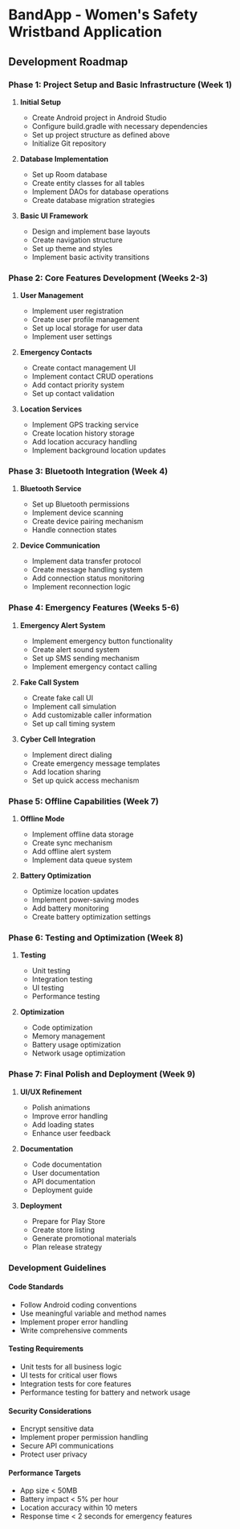 # BandApp - Women's Safety Wristband Application

## Development Roadmap

### Phase 1: Project Setup and Basic Infrastructure (Week 1)
1. **Initial Setup**
   - Create Android project in Android Studio
   - Configure build.gradle with necessary dependencies
   - Set up project structure as defined above
   - Initialize Git repository

2. **Database Implementation**
   - Set up Room database
   - Create entity classes for all tables
   - Implement DAOs for database operations
   - Create database migration strategies

3. **Basic UI Framework**
   - Design and implement base layouts
   - Create navigation structure
   - Set up theme and styles
   - Implement basic activity transitions

### Phase 2: Core Features Development (Weeks 2-3)
1. **User Management**
   - Implement user registration
   - Create user profile management
   - Set up local storage for user data
   - Implement user settings

2. **Emergency Contacts**
   - Create contact management UI
   - Implement contact CRUD operations
   - Add contact priority system
   - Set up contact validation

3. **Location Services**
   - Implement GPS tracking service
   - Create location history storage
   - Add location accuracy handling
   - Implement background location updates

### Phase 3: Bluetooth Integration (Week 4)
1. **Bluetooth Service**
   - Set up Bluetooth permissions
   - Implement device scanning
   - Create device pairing mechanism
   - Handle connection states

2. **Device Communication**
   - Implement data transfer protocol
   - Create message handling system
   - Add connection status monitoring
   - Implement reconnection logic

### Phase 4: Emergency Features (Weeks 5-6)
1. **Emergency Alert System**
   - Implement emergency button functionality
   - Create alert sound system
   - Set up SMS sending mechanism
   - Implement emergency contact calling

2. **Fake Call System**
   - Create fake call UI
   - Implement call simulation
   - Add customizable caller information
   - Set up call timing system

3. **Cyber Cell Integration**
   - Implement direct dialing
   - Create emergency message templates
   - Add location sharing
   - Set up quick access mechanism

### Phase 5: Offline Capabilities (Week 7)
1. **Offline Mode**
   - Implement offline data storage
   - Create sync mechanism
   - Add offline alert system
   - Implement data queue system

2. **Battery Optimization**
   - Optimize location updates
   - Implement power-saving modes
   - Add battery monitoring
   - Create battery optimization settings

### Phase 6: Testing and Optimization (Week 8)
1. **Testing**
   - Unit testing
   - Integration testing
   - UI testing
   - Performance testing

2. **Optimization**
   - Code optimization
   - Memory management
   - Battery usage optimization
   - Network usage optimization

### Phase 7: Final Polish and Deployment (Week 9)
1. **UI/UX Refinement**
   - Polish animations
   - Improve error handling
   - Add loading states
   - Enhance user feedback

2. **Documentation**
   - Code documentation
   - User documentation
   - API documentation
   - Deployment guide

3. **Deployment**
   - Prepare for Play Store
   - Create store listing
   - Generate promotional materials
   - Plan release strategy

### Development Guidelines

#### Code Standards
- Follow Android coding conventions
- Use meaningful variable and method names
- Implement proper error handling
- Write comprehensive comments

#### Testing Requirements
- Unit tests for all business logic
- UI tests for critical user flows
- Integration tests for core features
- Performance testing for battery and network usage

#### Security Considerations
- Encrypt sensitive data
- Implement proper permission handling
- Secure API communications
- Protect user privacy

#### Performance Targets
- App size < 50MB
- Battery impact < 5% per hour
- Location accuracy within 10 meters
- Response time < 2 seconds for emergency features 